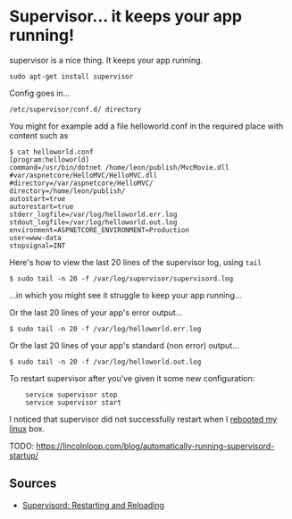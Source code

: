 # Supervisor... it keeps your app running!

supervisor is a nice thing. It keeps your app running.

    sudo apt-get install supervisor

Config goes in...

    /etc/supervisor/conf.d/ directory

You might for example add a file helloworld.conf in the required place with content such as

    $ cat helloworld.conf
    [program:helloworld]
    command=/usr/bin/dotnet /home/leon/publish/MvcMovie.dll
    #var/aspnetcore/HelloMVC/HelloMVC.dll
    #directory=/var/aspnetcore/HelloMVC/
    directory=/home/leon/publish/
    autostart=true
    autorestart=true
    stderr_logfile=/var/log/helloworld.err.log
    stdout_logfile=/var/log/helloworld.out.log
    environment=ASPNETCORE_ENVIRONMENT=Production
    user=www-data
    stopsignal=INT


Here's how to view the last 20 lines of the supervisor log, using `tail`

    $ sudo tail -n 20 -f /var/log/supervisor/supervisord.log

...in which you might see it struggle to keep your app running...

Or the last 20 lines of your app's error output...

    $ sudo tail -n 20 -f /var/log/helloworld.err.log

Or the last 20 lines of your app's standard (non error) output...

    $ sudo tail -n 20 -f /var/log/helloworld.out.log


To restart supervisor after you've given it some new configuration:

        service supervisor stop
        service supervisor start

I noticed that supervisor did not successfully restart when I [rebooted my linux](reboot.md) box.


TODO: https://lincolnloop.com/blog/automatically-running-supervisord-startup/


## Sources

 * [Supervisord: Restarting and Reloading](http://www.onurguzel.com/supervisord-restarting-and-reloading/)
